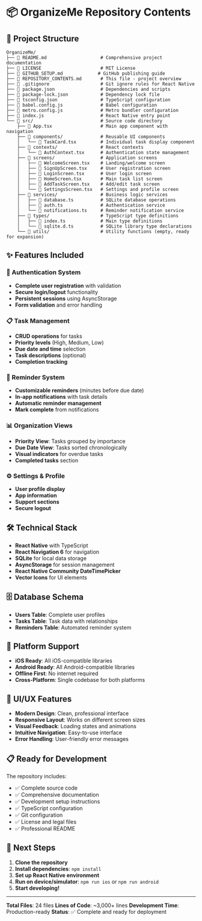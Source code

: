 # 📦 OrganizeMe Repository Contents

## 📁 Project Structure

```
OrganizeMe/
├── 📄 README.md                    # Comprehensive project documentation
├── 📄 LICENSE                      # MIT License
├── 📄 GITHUB_SETUP.md             # GitHub publishing guide
├── 📄 REPOSITORY_CONTENTS.md       # This file - project overview
├── 📄 .gitignore                   # Git ignore rules for React Native
├── 📄 package.json                 # Dependencies and scripts
├── 📄 package-lock.json            # Dependency lock file
├── 📄 tsconfig.json                # TypeScript configuration
├── 📄 babel.config.js              # Babel configuration
├── 📄 metro.config.js              # Metro bundler configuration
├── 📄 index.js                     # React Native entry point
└── 📁 src/                         # Source code directory
    ├── 📄 App.tsx                  # Main app component with navigation
    ├── 📁 components/              # Reusable UI components
    │   └── 📄 TaskCard.tsx         # Individual task display component
    ├── 📁 contexts/                # React contexts
    │   └── 📄 AuthContext.tsx      # Authentication state management
    ├── 📁 screens/                 # Application screens
    │   ├── 📄 WelcomeScreen.tsx    # Landing/welcome screen
    │   ├── 📄 SignUpScreen.tsx     # User registration screen
    │   ├── 📄 LoginScreen.tsx      # User login screen
    │   ├── 📄 HomeScreen.tsx       # Main task list screen
    │   ├── 📄 AddTaskScreen.tsx    # Add/edit task screen
    │   └── 📄 SettingsScreen.tsx   # Settings and profile screen
    ├── 📁 services/                # Business logic services
    │   ├── 📄 database.ts          # SQLite database operations
    │   ├── 📄 auth.ts              # Authentication service
    │   └── 📄 notifications.ts     # Reminder notification service
    ├── 📁 types/                   # TypeScript type definitions
    │   ├── 📄 index.ts             # Main type definitions
    │   └── 📄 sqlite.d.ts          # SQLite library type declarations
    └── 📁 utils/                   # Utility functions (empty, ready for expansion)
```

## ✨ Features Included

### 🔐 Authentication System
- **Complete user registration** with validation
- **Secure login/logout** functionality
- **Persistent sessions** using AsyncStorage
- **Form validation** and error handling

### 📋 Task Management
- **CRUD operations** for tasks
- **Priority levels** (High, Medium, Low)
- **Due date and time** selection
- **Task descriptions** (optional)
- **Completion tracking**

### 🔔 Reminder System
- **Customizable reminders** (minutes before due date)
- **In-app notifications** with task details
- **Automatic reminder management**
- **Mark complete** from notifications

### 📊 Organization Views
- **Priority View**: Tasks grouped by importance
- **Due Date View**: Tasks sorted chronologically
- **Visual indicators** for overdue tasks
- **Completed tasks** section

### ⚙️ Settings & Profile
- **User profile display**
- **App information**
- **Support sections**
- **Secure logout**

## 🛠️ Technical Stack

- **React Native** with TypeScript
- **React Navigation 6** for navigation
- **SQLite** for local data storage
- **AsyncStorage** for session management
- **React Native Community DateTimePicker**
- **Vector Icons** for UI elements

## 🗄️ Database Schema

- **Users Table**: Complete user profiles
- **Tasks Table**: Task data with relationships
- **Reminders Table**: Automated reminder system

## 📱 Platform Support

- **iOS Ready**: All iOS-compatible libraries
- **Android Ready**: All Android-compatible libraries
- **Offline First**: No internet required
- **Cross-Platform**: Single codebase for both platforms

## 🎨 UI/UX Features

- **Modern Design**: Clean, professional interface
- **Responsive Layout**: Works on different screen sizes
- **Visual Feedback**: Loading states and animations
- **Intuitive Navigation**: Easy-to-use interface
- **Error Handling**: User-friendly error messages

## 📋 Ready for Development

The repository includes:
- ✅ Complete source code
- ✅ Comprehensive documentation
- ✅ Development setup instructions
- ✅ TypeScript configuration
- ✅ Git configuration
- ✅ License and legal files
- ✅ Professional README

## 🚀 Next Steps

1. **Clone the repository**
2. **Install dependencies**: `npm install`
3. **Set up React Native environment**
4. **Run on device/simulator**: `npm run ios` or `npm run android`
5. **Start developing!**

---

**Total Files**: 24 files
**Lines of Code**: ~3,000+ lines
**Development Time**: Production-ready
**Status**: ✅ Complete and ready for deployment